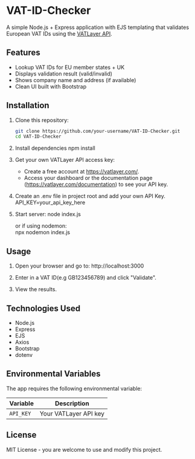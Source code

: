 # VAT-ID-Checker
A simple Node.js + Express application with EJS templating that validates European VAT IDs using the [VATLayer API](https://vatlayer.com/documentation).

## Features
- Lookup VAT IDs for EU member states + UK
- Displays validation result (valid/invalid)
- Shows company name and address (if available)
- Clean UI built with Bootstrap

## Installation
1. Clone this repository:
   ```bash
   git clone https://github.com/your-username/VAT-ID-Checker.git
   cd VAT-ID-Checker

2. Install dependencies
    npm install

3. Get your own VATLayer API access key:
    - Create a free account at https://vatlayer.com/.
    - Access your dashboard or the documentation page (https://vatlayer.com/documentation) to see your API key.

4. Create an .env file in project root and add your own API Key.
    API_KEY=your_api_key_here

5. Start server:
    node index.js

    or if using nodemon:  
    npx nodemon index.js

## Usage
1. Open your browser and go to:
    http://localhost:3000
    
2. Enter in a VAT ID(e.g GB123456789) and click "Validate".

3. View the results.

## Technologies Used
- Node.js
- Express
- EJS
- Axios
- Bootstrap
- dotenv

## Environmental Variables
The app requires the following environmental variable:

| Variable  | Description           |
| --------- | --------------------- |
| `API_KEY` | Your VATLayer API key |

## License
MIT License - you are welcome to use and modify this project.